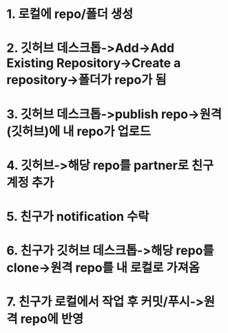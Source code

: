 # 1. 로컬에 repo/폴더 생성
# 2. 깃허브 데스크톱->Add->Add Existing Repository->Create a repository->폴더가 repo가 됨
# 3. 깃허브 데스크톱->publish repo->원격(깃허브)에 내 repo가 업로드
# 4. 깃허브->해당 repo를 partner로 친구 계정 추가
# 5. 친구가 notification 수락
# 6. 친구가 깃허브 데스크톱->해당 repo를 clone->원격 repo를 내 로컬로 가져옴
# 7. 친구가 로컬에서 작업 후 커밋/푸시->원격 repo에 반영
